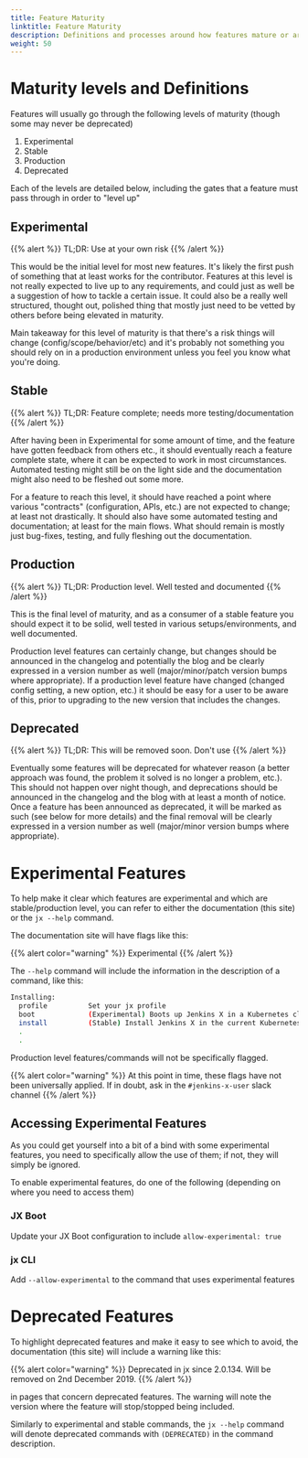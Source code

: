 ```yaml
---
title: Feature Maturity
linktitle: Feature Maturity
description: Definitions and processes around how features mature or are deprecated
weight: 50
---
```


# Maturity levels and Definitions

Features will usually go through the following levels of maturity (though some may never be deprecated)

1. Experimental
1. Stable
1. Production
1. Deprecated

Each of the levels are detailed below, including the gates that a feature must pass through in order to "level up"

## Experimental

{{% alert %}}
TL;DR: Use at your own risk
{{% /alert %}}

This would be the initial level for most new features. It's likely the first push of something that at least works for the contributor. Features at this level is not really expected to live up to any requirements, and could just as well be a suggestion of how to tackle a certain issue. It could also be a really well structured, thought out, polished thing that mostly just need to be vetted by others before being elevated in maturity.

Main takeaway for this level of maturity is that there's a risk things will change (config/scope/behavior/etc) and it's probably not something you should rely on in a production environment unless you feel you know what you're doing.

## Stable

{{% alert %}}
TL;DR: Feature complete; needs more testing/documentation
{{% /alert %}}

After having been in Experimental for some amount of time, and the feature have gotten feedback from others etc., it should eventually reach a feature complete state, where it can be expected to work in most circumstances. Automated testing might still be on the light side and the documentation might also need to be fleshed out some more.

For a feature to reach this level, it should have reached a point where various "contracts" (configuration, APIs, etc.) are not expected to change; at least not drastically. It should also have some automated testing and documentation; at least for the main flows. What should remain is mostly just bug-fixes, testing, and fully fleshing out the documentation.

## Production

{{% alert %}}
TL;DR: Production level. Well tested and documented
{{% /alert %}}

This is the final level of maturity, and as a consumer of a stable feature you should expect it to be solid, well tested in various setups/environments, and well documented.

Production level features can certainly change, but changes should be announced in the changelog and potentially the blog and be clearly expressed in a version number as well (major/minor/patch version bumps where appropriate). If a production level feature have changed (changed config setting, a new option, etc.) it should be easy for a user to be aware of this, prior to upgrading to the new version that includes the changes.

## Deprecated

{{% alert %}}
TL;DR: This will be removed soon. Don't use
{{% /alert %}}

Eventually some features will be deprecated for whatever reason (a better approach was found, the problem it solved is no longer a problem, etc.). This should not happen over night though, and deprecations should be announced in the changelog and the blog with at least a month of notice.
Once a feature has been announced as deprecated, it will be marked as such (see below for more details) and the final removal will be clearly expressed in a version number as well (major/minor version bumps where appropriate).

# Experimental Features

To help make it clear which features are experimental and which are stable/production level, you can refer to either the documentation (this site) or the `jx --help` command.

The documentation site will have flags like this:

{{% alert color="warning" %}}
Experimental
{{% /alert %}}

The `--help` command will include the information in the description of a command, like this:

```sh
Installing:
  profile          Set your jx profile
  boot             (Experimental) Boots up Jenkins X in a Kubernetes cluster using GitOps and a Jenkins X Pipeline
  install          (Stable) Install Jenkins X in the current Kubernetes cluster
  .
  .
```

Production level features/commands will not be specifically flagged.

{{% alert color="warning" %}}
At this point in time, these flags have not been universally applied. If in doubt, ask in the `#jenkins-x-user` slack channel
{{% /alert %}}

## Accessing Experimental Features

As you could get yourself into a bit of a bind with some experimental features, you need to specifically allow the use of them; if not, they will simply be ignored.

To enable experimental features, do one of the following (depending on where you need to access them)

### JX Boot

Update your JX Boot configuration to include `allow-experimental: true`

### jx CLI

Add `--allow-experimental` to the command that uses experimental features

# Deprecated Features

To highlight deprecated features and make it easy to see which to avoid, the documentation (this site) will include a warning like this:

{{% alert color="warning" %}}
Deprecated in jx since 2.0.134. Will be removed on 2nd December 2019.
{{% /alert %}}

in pages that concern deprecated features. The warning will note the version where the feature will stop/stopped being included.

Similarly to experimental and stable commands, the `jx --help` command will denote deprecated commands with `(DEPRECATED)` in the command description.